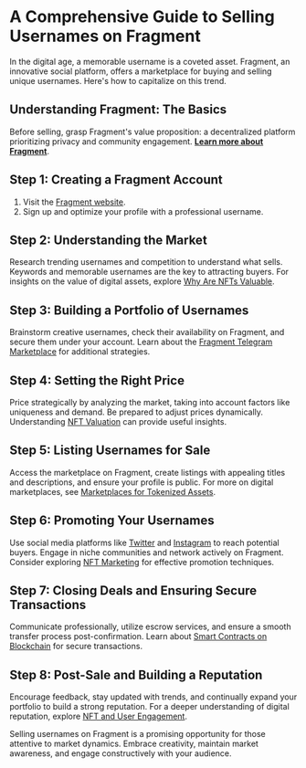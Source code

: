 # A Comprehensive Guide to Selling Usernames on Fragment

In the digital age, a memorable username is a coveted asset. Fragment, an innovative social platform, offers a marketplace for buying and selling unique usernames. Here's how to capitalize on this trend.

## Understanding Fragment: The Basics

Before selling, grasp Fragment's value proposition: a decentralized platform prioritizing privacy and community engagement. **[Learn more about Fragment](https://fragment.com)**.

## Step 1: Creating a Fragment Account

1. Visit the [Fragment website](https://fragment.com).
2. Sign up and optimize your profile with a professional username.

## Step 2: Understanding the Market

Research trending usernames and competition to understand what sells. Keywords and memorable usernames are the key to attracting buyers. For insights on the value of digital assets, explore [Why Are NFTs Valuable](https://www.license-token.com/wiki/why-are-nf-ts-valuable).

## Step 3: Building a Portfolio of Usernames

Brainstorm creative usernames, check their availability on Fragment, and secure them under your account. Learn about the [Fragment Telegram Marketplace](https://www.license-token.com/wiki/fragment-telegram-marketplace) for additional strategies.

## Step 4: Setting the Right Price

Price strategically by analyzing the market, taking into account factors like uniqueness and demand. Be prepared to adjust prices dynamically. Understanding [NFT Valuation](https://www.license-token.com/wiki/nft-valuation) can provide useful insights.

## Step 5: Listing Usernames for Sale

Access the marketplace on Fragment, create listings with appealing titles and descriptions, and ensure your profile is public. For more on digital marketplaces, see [Marketplaces for Tokenized Assets](https://www.license-token.com/wiki/marketplaces-for-tokenized-assets).

## Step 6: Promoting Your Usernames

Use social media platforms like [Twitter](https://twitter.com) and [Instagram](https://instagram.com) to reach potential buyers. Engage in niche communities and network actively on Fragment. Consider exploring [NFT Marketing](https://www.license-token.com/wiki/what-is-nft-marketing) for effective promotion techniques.

## Step 7: Closing Deals and Ensuring Secure Transactions

Communicate professionally, utilize escrow services, and ensure a smooth transfer process post-confirmation. Learn about [Smart Contracts on Blockchain](https://www.license-token.com/wiki/smart-contracts-on-blockchain) for secure transactions.

## Step 8: Post-Sale and Building a Reputation

Encourage feedback, stay updated with trends, and continually expand your portfolio to build a strong reputation. For a deeper understanding of digital reputation, explore [NFT and User Engagement](https://www.license-token.com/wiki/nft-and-user-engagement).

Selling usernames on Fragment is a promising opportunity for those attentive to market dynamics. Embrace creativity, maintain market awareness, and engage constructively with your audience.